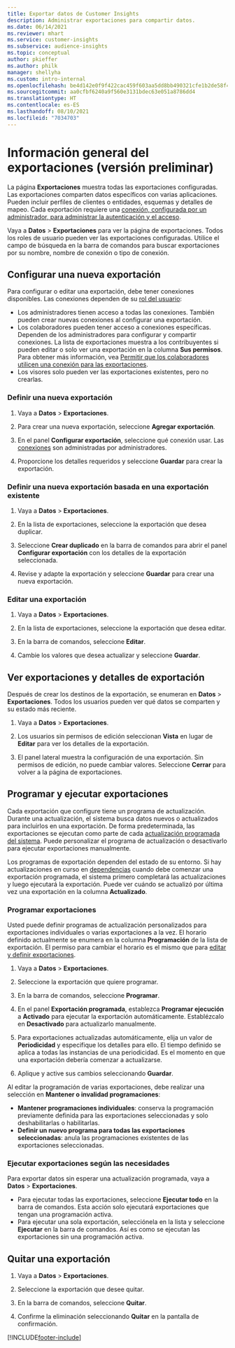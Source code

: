 ```yaml
---
title: Exportar datos de Customer Insights
description: Administrar exportaciones para compartir datos.
ms.date: 06/14/2021
ms.reviewer: mhart
ms.service: customer-insights
ms.subservice: audience-insights
ms.topic: conceptual
author: pkieffer
ms.author: philk
manager: shellyha
ms.custom: intro-internal
ms.openlocfilehash: be4d142e0f9f422cac459f603aa5dd8bb490321cfe1b2de58f4a128ae56f4ba3
ms.sourcegitcommit: aa0cfbf6240a9f560e3131bdec63e051a8786dd4
ms.translationtype: HT
ms.contentlocale: es-ES
ms.lasthandoff: 08/10/2021
ms.locfileid: "7034703"
---
```

# <a name="exports-preview-overview"></a>Información general del exportaciones (versión preliminar)

La página **Exportaciones** muestra todas las exportaciones configuradas. Las exportaciones comparten datos específicos con varias aplicaciones. Pueden incluir perfiles de clientes o entidades, esquemas y detalles de mapeo. Cada exportación requiere una [conexión, configurada por un administrador, para administrar la autenticación y el acceso](connections.md).

Vaya a **Datos** > **Exportaciones** para ver la página de exportaciones. Todos los roles de usuario pueden ver las exportaciones configuradas. Utilice el campo de búsqueda en la barra de comandos para buscar exportaciones por su nombre, nombre de conexión o tipo de conexión.

## <a name="set-up-a-new-export"></a>Configurar una nueva exportación

Para configurar o editar una exportación, debe tener conexiones disponibles. Las conexiones dependen de su [rol del usuario](permissions.md):
- Los administradores tienen acceso a todas las conexiones. También pueden crear nuevas conexiones al configurar una exportación.
- Los colaboradores pueden tener acceso a conexiones específicas. Dependen de los administradores para configurar y compartir conexiones. La lista de exportaciones muestra a los contribuyentes si pueden editar o solo ver una exportación en la columna **Sus permisos**. Para obtener más información, vea [Permitir que los colaboradores utilicen una conexión para las exportaciones](connections.md#allow-contributors-to-use-a-connection-for-exports).
- Los visores solo pueden ver las exportaciones existentes, pero no crearlas.

### <a name="define-a-new-export"></a>Definir una nueva exportación

1. Vaya a **Datos** > **Exportaciones**.

1. Para crear una nueva exportación, seleccione **Agregar exportación**.

1. En el panel **Configurar exportación**, seleccione qué conexión usar. Las [conexiones](connections.md) son administradas por administradores. 

1. Proporcione los detalles requeridos y seleccione **Guardar** para crear la exportación.

### <a name="define-a-new-export-based-on-an-existing-export"></a>Definir una nueva exportación basada en una exportación existente

1. Vaya a **Datos** > **Exportaciones**.

1. En la lista de exportaciones, seleccione la exportación que desea duplicar.

1. Seleccione **Crear duplicado** en la barra de comandos para abrir el panel **Configurar exportación** con los detalles de la exportación seleccionada.

1. Revise y adapte la exportación y seleccione **Guardar** para crear una nueva exportación.

### <a name="edit-an-export"></a>Editar una exportación

1. Vaya a **Datos** > **Exportaciones**.

1. En la lista de exportaciones, seleccione la exportación que desea editar.

1. En la barra de comandos, seleccione **Editar**.

1. Cambie los valores que desea actualizar y seleccione **Guardar**.

## <a name="view-exports-and-export-details"></a>Ver exportaciones y detalles de exportación

Después de crear los destinos de la exportación, se enumeran en **Datos** > **Exportaciones**. Todos los usuarios pueden ver qué datos se comparten y su estado más reciente.

1. Vaya a **Datos** > **Exportaciones**.

1. Los usuarios sin permisos de edición seleccionan **Vista** en lugar de **Editar** para ver los detalles de la exportación.

1. El panel lateral muestra la configuración de una exportación. Sin permisos de edición, no puede cambiar valores. Seleccione **Cerrar** para volver a la página de exportaciones.

## <a name="schedule-and-run-exports"></a>Programar y ejecutar exportaciones

Cada exportación que configure tiene un programa de actualización. Durante una actualización, el sistema busca datos nuevos o actualizados para incluirlos en una exportación. De forma predeterminada, las exportaciones se ejecutan como parte de cada [actualización programada del sistema](system.md#schedule-tab). Puede personalizar el programa de actualización o desactivarlo para ejecutar exportaciones manualmente.

Los programas de exportación dependen del estado de su entorno. Si hay actualizaciones en curso en [dependencias](system.md#refresh-policies) cuando debe comenzar una exportación programada, el sistema primero completará las actualizaciones y luego ejecutará la exportación. Puede ver cuándo se actualizó por última vez una exportación en la columna **Actualizado**.

### <a name="schedule-exports"></a>Programar exportaciones

Usted puede definir programas de actualización personalizados para exportaciones individuales o varias exportaciones a la vez. El horario definido actualmente se enumera en la columna **Programación** de la lista de exportación. El permiso para cambiar el horario es el mismo que para [editar y definir exportaciones](export-destinations.md#set-up-a-new-export). 

1. Vaya a **Datos** > **Exportaciones**.

1. Seleccione la exportación que quiere programar.

1. En la barra de comandos, seleccione **Programar**.

1. En el panel **Exportación programada**, establezca **Programar ejecución** a **Activado** para ejecutar la exportación automáticamente. Establézcalo en **Desactivado** para actualizarlo manualmente.

1. Para exportaciones actualizadas automáticamente, elija un valor de **Periodicidad** y especifique los detalles para ello. El tiempo definido se aplica a todas las instancias de una periodicidad. Es el momento en que una exportación debería comenzar a actualizarse.

1. Aplique y active sus cambios seleccionando **Guardar**.

Al editar la programación de varias exportaciones, debe realizar una selección en **Mantener o invalidad programaciones**:
- **Mantener programaciones individuales**: conserva la programación previamente definida para las exportaciones seleccionadas y solo deshabilitarlas o habilitarlas.
- **Definir un nuevo programa para todas las exportaciones seleccionadas**: anula las programaciones existentes de las exportaciones seleccionadas.

### <a name="run-exports-on-demand"></a>Ejecutar exportaciones según las necesidades

Para exportar datos sin esperar una actualización programada, vaya a **Datos** > **Exportaciones**.

- Para ejecutar todas las exportaciones, seleccione **Ejecutar todo** en la barra de comandos. Esta acción solo ejecutará exportaciones que tengan una programación activa.
- Para ejecutar una sola exportación, selecciónela en la lista y seleccione **Ejecutar** en la barra de comandos. Así es como se ejecutan las exportaciones sin una programación activa. 

## <a name="remove-an-export"></a>Quitar una exportación

1. Vaya a **Datos** > **Exportaciones**.

1. Seleccione la exportación que desee quitar.

1. En la barra de comandos, seleccione **Quitar**.

1. Confirme la eliminación seleccionando **Quitar** en la pantalla de confirmación.


[!INCLUDE[footer-include](../includes/footer-banner.md)]
